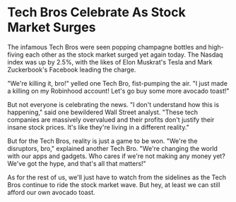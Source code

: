 # **Tech Bros Celebrate As Stock Market Surges**

The infamous Tech Bros were seen popping champagne bottles and high-fiving each other as the stock market surged yet again today. The Nasdaq index was up by 2.5%, with the likes of Elon Muskrat's Tesla and Mark Zuckerbook's Facebook leading the charge. 

"We're killing it, bro!" yelled one Tech Bro, fist-pumping the air. "I just made a killing on my Robinhood account! Let's go buy some more avocado toast!"

But not everyone is celebrating the news. "I don't understand how this is happening," said one bewildered Wall Street analyst. "These tech companies are massively overvalued and their profits don't justify their insane stock prices. It's like they're living in a different reality."

But for the Tech Bros, reality is just a game to be won. "We're the disruptors, bro," explained another Tech Bro. "We're changing the world with our apps and gadgets. Who cares if we're not making any money yet? We've got the hype, and that's all that matters!"

As for the rest of us, we'll just have to watch from the sidelines as the Tech Bros continue to ride the stock market wave. But hey, at least we can still afford our own avocado toast.